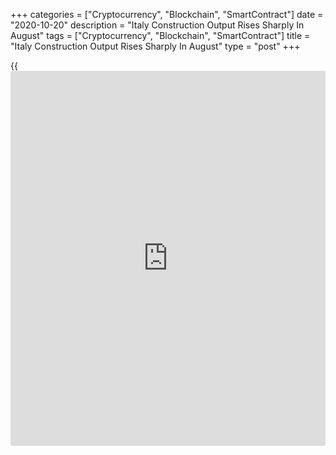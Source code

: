 +++
categories = ["Cryptocurrency", "Blockchain", "SmartContract"]
date = "2020-10-20"
description = "Italy Construction Output Rises Sharply In August"
tags = ["Cryptocurrency", "Blockchain", "SmartContract"]
title = "Italy Construction Output Rises Sharply In August"
type = "post"
+++

{{<iframe id="large-banner" src="https://www.bounty.group/#slide=12.0" width="100%" height="600" scrolling="no" style="border: 0px solid rgb(216, 221, 230); border-radius: 3px;">}}

Italy's construction output growth rose for a fourth month in a row and
at a solid rate in August, data from the statistical office ISTAT showed
on Tuesday.

The construction output grew a seasonally adjusted 12.9 percent month-
on-month in August, following a 4.5 percent rise in July. In June,
output gained 14.1 percent.

This is the fourth consecutive month of growth since record falls during
lockdown, ISTAT said.

Further, the agency said the seasonally adjusted index of construction
output in August was above levels seen prior to the pandemic emergency,
in the first two months of the year.

On a yearly basis, the construction output gained a working day adjusted
12.8 percent in August, following a 0.3 percent rise in the prior month.

On an unadjusted basis, construction output increased 12.9 percent in
August, following a 0.3 percent rise in the prior month.

In the January to August period, construction output decreased a
[calendar](https://www.fintechee.com/web-trader/)-adjusted 14.4 percent and dropped 14.3 percent in the
unadjusted series.

For comments and feedback [contact](https://www.playgroundfx.com/contact/): editorial@rtt[news](https://www.letsplayfx.com/blog/forex-news-website/).com

[Economic News][1]

 **What parts of the world are seeing the best (and worst) economic
performances lately? Click[here][2] to check out our [Econ Scorecard][2]
and find out! See up-to-the-moment [ranking](https://www.playgroundfx.com/blog/crypto-exchange-ranking/)s for the best and worst
performers in [GDP][3], [unemployment rate][4], [inflation][5] and much
more.**

   1. www.rtt[news](https://www.letsplayfx.com/blog/forex-news-website/).com/Content/EconomicNews.aspx
   2. www.rtt[news](https://www.letsplayfx.com/blog/forex-news-website/).com/economic-scorecard/world-rank/PPI/highest-performance.aspx
   3. www.rtt[news](https://www.letsplayfx.com/blog/forex-news-website/).com/economic-scorecard/world-rank/GDP/highest-performance.aspx
   4. www.rtt[news](https://www.letsplayfx.com/blog/forex-news-website/).com/economic-scorecard/world-rank/unemployment-rate/lowest-performance.aspx
   5. www.rtt[news](https://www.letsplayfx.com/blog/forex-news-website/).com/economic-scorecard/world-rank/CPI/highest-performance.aspx